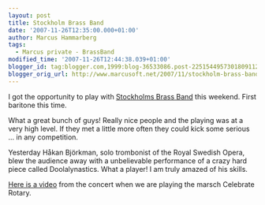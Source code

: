 ```yaml
---
layout: post
title: Stockholm Brass Band
date: '2007-11-26T12:35:00.000+01:00'
author: Marcus Hammarberg
tags:
  - Marcus private - BrassBand
modified_time: '2007-11-26T12:44:38.039+01:00'
blogger_id: tag:blogger.com,1999:blog-36533086.post-2251544957301809112
blogger_orig_url: http://www.marcusoft.net/2007/11/stockholm-brass-band.html
---
```


I got the
opportunity to play with [Stockholms
Brass Band](http://www.stockholmbrass.se/) this weekend. First baritone
this time.

What a great bunch of guys! Really nice people and the playing was at a
very high level. If they met a little more often they could kick some
serious ... in any competition.

Yesterday Håkan Björkman, solo trombonist of the Royal
Swedish Opera, blew the audience away with a <span
id="SPELLING_ERROR_6"
class="blsp-spelling-corrected">unbelievable performance of a
<span id="SPELLING_ERROR_7" class="blsp-spelling-corrected">crazy
hard piece called Doolalynastics. What a player! I am
truly amazed of his skills.

[Here is a video](http://www.stockholmbrass.se/Videoklipp.htm) from the
concert when we are playing the marsch Celebrate Rotary.

